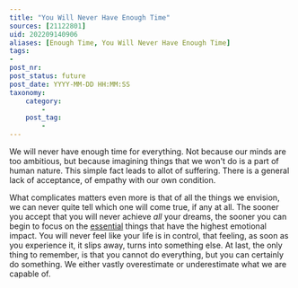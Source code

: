 ```yaml
---
title: "You Will Never Have Enough Time"
sources: [21122801]
uid: 202209140906
aliases: [Enough Time, You Will Never Have Enough Time]
tags:
-
post_nr:
post_status: future
post_date: YYYY-MM-DD HH:MM:SS
taxonomy:
    category:
        -
    post_tag:
        -
---
```


We will never have enough time for everything. Not because our minds are too ambitious, but because imagining things that we won't do is a part of human nature. This simple fact leads to allot of suffering. There is a general lack of acceptance, of empathy with our own condition.

What complicates matters even more is that of all the things we envision, we can never quite tell which one will come true, if any at all. The sooner you accept that you will never achieve *all* your dreams, the sooner you can begin to focus on the [essential](the-essential.md) things that have the highest emotional impact. You will never feel like your life is in control, that feeling, as soon as you experience it, it slips away, turns into something else. At last, the only thing to remember, is that you cannot do everything, but you can certainly do something. We either vastly overestimate or underestimate what we are capable of.